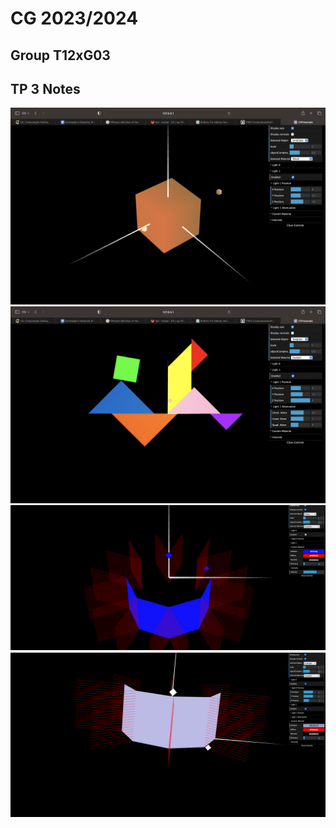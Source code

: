 # CG 2023/2024

## Group T12xG03

## TP 3 Notes


![Iluminação e materiais do Tangram](screenshots/CG-t12g03-tp3-1A.png)
![Iluminação e materiais do Tangram](screenshots/CG-t12g03-tp3-1B.png)
![Desenho de um prisma](screenshots/CG-t12g03-tp3-3.png)
![Superfície Cilíndrica - Aplicação de Gouraud shading](screenshots/CG-t12g03-tp3-4.png)